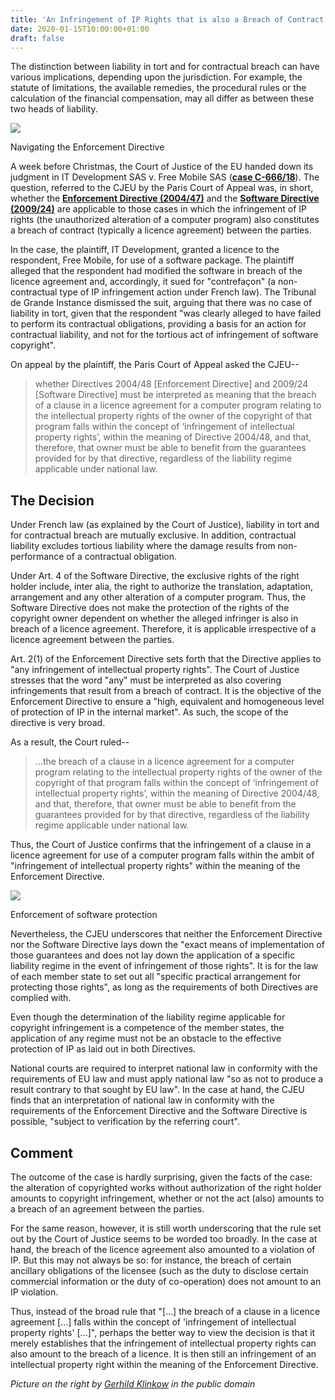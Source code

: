 ```yaml
---
title: 'An Infringement of IP Rights that is also a Breach of Contract is still an Infringement of IP Rights'
date: 2020-01-15T10:00:00+01:00
draft: false
---
```


  
  
  
  
  
The distinction between liability in tort and for contractual breach can have various implications, depending upon the jurisdiction. For example, the statute of limitations, the available remedies, the procedural rules or the calculation of the financial compensation, may all differ as between these two heads of liability.   
  

[![](https://1.bp.blogspot.com/-J_BT7TDhTVw/Xh40XUTWhaI/AAAAAAAAAME/ehQbMycZ5V4wcnhOYIf6zZIiAcWIf-1PACLcBGAsYHQ/s320/ForestKat.jpg)](https://1.bp.blogspot.com/-J_BT7TDhTVw/Xh40XUTWhaI/AAAAAAAAAME/ehQbMycZ5V4wcnhOYIf6zZIiAcWIf-1PACLcBGAsYHQ/s1600/ForestKat.jpg)

Navigating the Enforcement Directive

A week before Christmas, the Court of Justice of the EU handed down its judgment in IT Development SAS v. Free Mobile SAS (**[case C-666/18](http://curia.europa.eu/juris/document/document.jsf?text=&docid=221722&pageIndex=0&doclang=EN&mode=lst&dir=&occ=first&part=1&cid=33419)**). The question, referred to the CJEU by the Paris Court of Appeal was, in short, whether the **[Enforcement Directive (2004/47)](https://eur-lex.europa.eu/legal-content/EN/TXT/?uri=CELEX%3A32004L0048R%2801%29)** and the **[Software Directive (2009/24)](https://eur-lex.europa.eu/legal-content/EN/ALL/?uri=CELEX%3A32009L0024)** are applicable to those cases in which the infringement of IP rights (the unauthorized alteration of a computer program) also constitutes a breach of contract (typically a licence agreement) between the parties.   
  
In the case, the plaintiff, IT Development, granted a licence to the respondent, Free Mobile, for use of a software package. The plaintiff alleged that the respondent had modified the software in breach of the licence agreement and, accordingly, it sued for "contrefaçon" (a non-contractual type of IP infringement action under French law). The Tribunal de Grande Instance dismissed the suit, arguing that there was no case of liability in tort, given that the respondent "was clearly alleged to have failed to perform its contractual obligations, providing a basis for an action for contractual liability, and not for the tortious act of infringement of software copyright".   
  
On appeal by the plaintiff, the Paris Court of Appeal asked the CJEU--  

> whether Directives 2004/48 \[Enforcement Directive\] and 2009/24 \[Software Directive\] must be interpreted as meaning that the breach of a clause in a licence agreement for a computer program relating to the intellectual property rights of the owner of the copyright of that program falls within the concept of ‘infringement of intellectual property rights’, within the meaning of Directive 2004/48, and that, therefore, that owner must be able to benefit from the guarantees provided for by that directive, regardless of the liability regime applicable under national law.

  

The Decision
------------

  
Under French law (as explained by the Court of Justice), liability in tort and for contractual breach are mutually exclusive. In addition, contractual liability excludes tortious liability where the damage results from non-performance of a contractual obligation.   
  
Under Art. 4 of the Software Directive, the exclusive rights of the right holder include, inter alia, the right to authorize the translation, adaptation, arrangement and any other alteration of a computer program. Thus, the Software Directive does not make the protection of the rights of the copyright owner dependent on whether the alleged infringer is also in breach of a licence agreement. Therefore, it is applicable irrespective of a licence agreement between the parties.   
  
Art. 2(1) of the Enforcement Directive sets forth that the Directive applies to "any infringement of intellectual property rights". The Court of Justice stresses that the word "any" must be interpreted as also covering infringements that result from a breach of contract. It is the objective of the Enforcement Directive to ensure a "high, equivalent and homogeneous level of protection of IP in the internal market". As such, the scope of the directive is very broad.   
  
As a result, the Court ruled--  
  

> …the breach of a clause in a licence agreement for a computer program relating to the intellectual property rights of the owner of the copyright of that program falls within the concept of ‘infringement of intellectual property rights’, within the meaning of Directive 2004/48, and that, therefore, that owner must be able to benefit from the guarantees provided for by that directive, regardless of the liability regime applicable under national law.

  
Thus, the Court of Justice confirms that the infringement of a clause in a licence agreement for use of a computer program falls within the ambit of "infringement of intellectual property rights" within the meaning of the Enforcement Directive.   
  

[![](https://1.bp.blogspot.com/-ZeI6jKwzoPg/Xh44fl9p78I/AAAAAAAAAMQ/D5CiWaO_jNc-Gy9sCymA6yUS7Rzdz01MgCLcBGAsYHQ/s320/LaptopKat.jpg)](https://1.bp.blogspot.com/-ZeI6jKwzoPg/Xh44fl9p78I/AAAAAAAAAMQ/D5CiWaO_jNc-Gy9sCymA6yUS7Rzdz01MgCLcBGAsYHQ/s1600/LaptopKat.jpg)

Enforcement of software protection

Nevertheless, the CJEU underscores that neither the Enforcement Directive nor the Software Directive lays down the "exact means of implementation of those guarantees and does not lay down the application of a specific liability regime in the event of infringement of those rights". It is for the law of each member state to set out all "specific practical arrangement for protecting those rights", as long as the requirements of both Directives are complied with.   
  
Even though the determination of the liability regime applicable for copyright infringement is a competence of the member states, the application of any regime must not be an obstacle to the effective protection of IP as laid out in both Directives.   
  
National courts are required to interpret national law in conformity with the requirements of EU law and must apply national law "so as not to produce a result contrary to that sought by EU law". In the case at hand, the CJEU finds that an interpretation of national law in conformity with the requirements of the Enforcement Directive and the Software Directive is possible, "subject to verification by the referring court".  
  

Comment
-------

  
The outcome of the case is hardly surprising, given the facts of the case: the alteration of copyrighted works without authorization of the right holder amounts to copyright infringement, whether or not the act (also) amounts to a breach of an agreement between the parties.   
  
For the same reason, however, it is still worth underscoring that the rule set out by the Court of Justice seems to be worded too broadly. In the case at hand, the breach of the licence agreement also amounted to a violation of IP. But this may not always be so: for instance, the breach of certain ancillary obligations of the licensee (such as the duty to disclose certain commercial information or the duty of co-operation) does not amount to an IP violation.   
  
Thus, instead of the broad rule that "\[…\] the breach of a clause in a licence agreement \[…\] falls within the concept of 'infringement of intellectual property rights' \[…\]", perhaps the better way to view the decision is that it merely establishes that the infringement of intellectual property rights can also amount to the breach of a licence. It is then still an infringement of an intellectual property right within the meaning of the Enforcement Directive.  
  
_Picture on the right by [Gerhild Klinkow](https://pixabay.com/users/klinkow-1107659/) in the public domain_